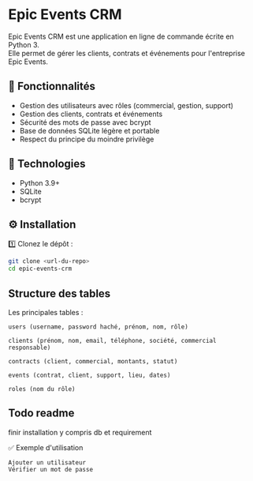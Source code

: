 # Epic Events CRM

Epic Events CRM est une application en ligne de commande écrite en Python 3.  
Elle permet de gérer les clients, contrats et événements pour l'entreprise Epic Events.

## 🚀 Fonctionnalités
- Gestion des utilisateurs avec rôles (commercial, gestion, support)
- Gestion des clients, contrats et événements
- Sécurité des mots de passe avec bcrypt
- Base de données SQLite légère et portable
- Respect du principe du moindre privilège

## 📌 Technologies
- Python 3.9+
- SQLite
- bcrypt

## ⚙️ Installation
1️⃣ Clonez le dépôt :
```bash
git clone <url-du-repo>
cd epic-events-crm
```


## Structure des tables

Les principales tables :

    users (username, password haché, prénom, nom, rôle)

    clients (prénom, nom, email, téléphone, société, commercial responsable)

    contracts (client, commercial, montants, statut)

    events (contrat, client, support, lieu, dates)

    roles (nom du rôle)


## Todo readme
finir installation y compris db et requirement

✅ Exemple d'utilisation

    Ajouter un utilisateur
    Vérifier un mot de passe
    